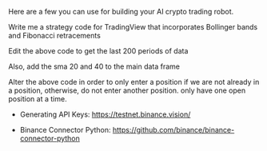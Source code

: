 Here are a few you can use for building your AI crypto trading robot.

Write me a strategy code for TradingView that incorporates Bollinger bands and Fibonacci retracements

Edit the above code to get the last 200 periods of data

Also, add the sma 20 and 40 to the main data frame

Alter the above code in order to only enter a position if we are not already in a position, otherwise, do not enter another position. only have one open position at a time.


- Generating API Keys: 
https://testnet.binance.vision/

- Binance Connector Python: https://github.com/binance/binance-connector-python


